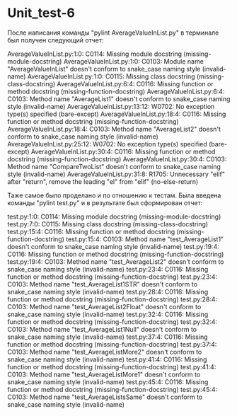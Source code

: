# Unit_test-6
После написания команды "pylint AverageValueInList.py" в терминале был получен следующий отчет:

AverageValueInList.py:1:0: C0114: Missing module docstring (missing-module-docstring)
AverageValueInList.py:1:0: C0103: Module name "AverageValueInList" doesn't conform to snake_case naming style (invalid-name)
AverageValueInList.py:1:0: C0115: Missing class docstring (missing-class-docstring)
AverageValueInList.py:6:4: C0116: Missing function or method docstring (missing-function-docstring)
AverageValueInList.py:6:4: C0103: Method name "AverageList1" doesn't conform to snake_case naming style (invalid-name)
AverageValueInList.py:13:12: W0702: No exception type(s) specified (bare-except)
AverageValueInList.py:18:4: C0116: Missing function or method docstring (missing-function-docstring)
AverageValueInList.py:18:4: C0103: Method name "AverageList2" doesn't conform to snake_case naming style (invalid-name)
AverageValueInList.py:25:12: W0702: No exception type(s) specified (bare-except)
AverageValueInList.py:30:4: C0116: Missing function or method docstring (missing-function-docstring)
AverageValueInList.py:30:4: C0103: Method name "CompareTwoList" doesn't conform to snake_case naming style (invalid-name)
AverageValueInList.py:31:8: R1705: Unnecessary "elif" after "return", remove the leading "el" from "elif" (no-else-return)


Таже самое было проделано и по отношению к тестам. Была введена команды "pylint test.py" и в результате был сформирован отчет:

test.py:1:0: C0114: Missing module docstring (missing-module-docstring)
test.py:7:0: C0115: Missing class docstring (missing-class-docstring)
test.py:15:4: C0116: Missing function or method docstring (missing-function-docstring)
test.py:15:4: C0103: Method name "test_AverageList1" doesn't conform to snake_case naming style (invalid-name)
test.py:19:4: C0116: Missing function or method docstring (missing-function-docstring)
test.py:19:4: C0103: Method name "test_AverageList2" doesn't conform to snake_case naming style (invalid-name)
test.py:23:4: C0116: Missing function or method docstring (missing-function-docstring)
test.py:23:4: C0103: Method name "test_AverageList1STR" doesn't conform to snake_case naming style (invalid-name)
test.py:28:4: C0116: Missing function or method docstring (missing-function-docstring)
test.py:28:4: C0103: Method name "test_AverageList2Float" doesn't conform to snake_case naming style (invalid-name)
test.py:32:4: C0116: Missing function or method docstring (missing-function-docstring)
test.py:32:4: C0103: Method name "test_AverageList1Null" doesn't conform to snake_case naming style (invalid-name)
test.py:37:4: C0116: Missing function or method docstring (missing-function-docstring)
test.py:37:4: C0103: Method name "test_AverageListMore2" doesn't conform to snake_case naming style (invalid-name)
test.py:41:4: C0116: Missing function or method docstring (missing-function-docstring)
test.py:41:4: C0103: Method name "test_AverageListMore1" doesn't conform to snake_case naming style (invalid-name)
test.py:45:4: C0116: Missing function or method docstring (missing-function-docstring)
test.py:45:4: C0103: Method name "test_AverageListsSame" doesn't conform to snake_case naming style (invalid-name)
